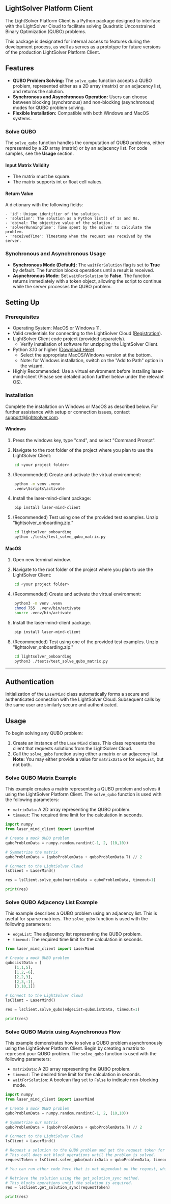 
## LightSolver Platform Client
The LightSolver Platform Client is a Python package designed to interface with the LightSolver Cloud to facilitate solving Quadratic Unconstrained Binary Optimization (QUBO) problems.

This package is designated for internal access to features during the development process, as well as serves as a prototype for future versions of the production LightSolver Platform Client.

## Features
- **QUBO Problem Solving:** The `solve_qubo` function accepts a QUBO problem, represented either as a 2D array (matrix) or an adjacency list, and returns the solution.
- **Synchronous and Asynchronous Operation:** Users can choose between blocking (synchronous) and non-blocking (asynchronous) modes for QUBO problem solving.
- **Flexible Installation:** Compatible with both Windows and MacOS systems.

### Solve QUBO
The `solve_qubo` function handles the computation of QUBO problems, either represented by a 2D array (matrix) or by an adjacency list. For code samples, see the **Usage** section.

#### Input Matrix Validity
- The matrix must be square.
- The matrix supports int or float cell values.

#### Return Value
A dictionary with the following fields:
```
- 'id': Unique identifier of the solution.
- 'solution': The solution as a Python list() of 1s and 0s.
- 'objval: The objective value of the solution.
- 'solverRunningTime': Time spent by the solver to calculate the problem.
- 'receivedTime': Timestamp when the request was received by the server.
```

### Synchronous and Asynchronous Usage
- **Synchronous Mode (Default):** The `waitForSolution` flag is set to **True** by default. The function blocks operations until a result is received.
- **Asynchronous Mode:** Set `waitForSolution` to **False**. The function returns immediately with a token object, allowing the script to continue while the server processes the QUBO problem.

## Setting Up

### Prerequisites
- Operating System: MacOS or Windows 11.
- Valid credentials for connecting to the LightSolver Cloud ([Registration](https://id.lightsolver.com/signin/register)).
- LightSolver Client code project (provided separately).
    - Verify installation of software for unzipping the LightSolver Client.
- Python 3.10 or higher ([Download Here](https://www.python.org/downloads/release/python-31011/)).
    - Select the appropriate MacOS/Windows version at the bottom.
    - Note: for Windows installation, switch on the "Add to Path" option in the wizard.
- Highly Recommended: Use a virtual environment before installing laser-mind-client (Please see detailed action further below under the relevant OS).

### Installation
Complete the installation on Windows or MacOS as described below.
For further assistance with setup or connection issues, contact support@lightsolver.com.

#### Windows
1. Press the windows key, type "cmd", and select "Command Prompt".

2. Navigate to the root folder of the project where you plan to use the LightSolver Client:
```sh
    cd <your project folder>
```

3. (Recommended) Create and activate the virtual environment:
```sh
    python -m venv .venv
    .venv\Scripts\activate
```

4. Install the laser-mind-client package:
```sh
    pip install laser-mind-client
```

5. (Recommended) Test using one of the provided test examples. Unzip "lightsolver_onboarding.zip."
```sh
    cd lightsolver_onboarding
    python ./tests/test_solve_qubo_matrix.py
```


#### MacOS
1. Open new terminal window.

2. Navigate to the root folder of the project where you plan to use the LightSolver Client:
```sh
    cd <your project folder>
```

4. (Recommended) Create and activate the virtual environment:
```sh
    python3 -m venv .venv
    chmod 755  .venv/bin/activate
    source .venv/bin/activate
```

5. Install the laser-mind-client package.
```sh
    pip install laser-mind-client
```

8. (Recommended) Test using one of the provided test examples. Unzip "lightsolver_onboarding.zip."
```sh
    cd lightsolver_onboarding
    python3 ./tests/test_solve_qubo_matrix.py
```

***
## Authentication
Initialization of the `LaserMind` class automatically forms a secure and authenticated connection with the LightSolver Cloud.
Subsequent calls by the same user are similarly secure and authenticated.

## Usage
To begin solving any QUBO problem:
1. Create an instance of the ```LaserMind``` class. This class represents the client that requests solutions from the LightSolver Cloud.
2. Call the ```solve_qubo``` function using either a matrix or an adjacency list.
**Note:** You may either provide a value for ```matrixData``` or for ```edgeList```, but not both.

### Solve QUBO Matrix Example
This example creates a matrix representing a QUBO problem and solves it using the LightSolver Platform Client.
The `solve_qubo` function is used with the following parameters:
- ```matrixData```: A 2D array representing the QUBO problem.
- ```timeout```: The required time limit for the calculation in seconds.

```python
import numpy
from laser_mind_client import LaserMind

# Create a mock QUBO problem
quboProblemData = numpy.random.randint(-1, 2, (10,10))

# Symmetrize the matrix
quboProblemData = (quboProblemData + quboProblemData.T) // 2

# Connect to the LightSolver Cloud
lsClient = LaserMind()

res = lsClient.solve_qubo(matrixData = quboProblemData, timeout=1)

print(res)
```

### Solve QUBO Adjacency List Example
This example describes a QUBO problem using an adjacency list. This is useful for sparse matrices.
The `solve_qubo` function is used with the following parameters:
- ```edgeList```: The adjacency list representing the QUBO problem.
- ```timeout```: The required time limit for the calculation in seconds.


```python
from laser_mind_client import LaserMind

# Create a mock QUBO problem
quboListData = [
    [1,1,5],
    [1,2,-6],
    [2,2,3],
    [2,3,-1],
    [3,10,1]]

# Connect to the LightSolver Cloud
lsClient = LaserMind()

res = lsClient.solve_qubo(edgeList=quboListData, timeout=1)

print(res)
```

### Solve QUBO Matrix using Asynchronous Flow
This example demonstrates how to solve a QUBO problem asynchronously using the LightSolver Platform Client.
Begin by creating a matrix to represent your QUBO problem.
The `solve_qubo` function is used with the following parameters:
   - `matrixData`: A 2D array representing the QUBO problem.
   - `timeout`: The desired time limit for the calculation in seconds.
   - `waitForSolution`: A boolean flag set to `False` to indicate non-blocking mode.

```python
import numpy
from laser_mind_client import LaserMind

# Create a mock QUBO problem
quboProblemData = numpy.random.randint(-1, 2, (10,10))

# Symmetrize our matrix
quboProblemData = (quboProblemData + quboProblemData.T) // 2

# Connect to the LightSolver Cloud
lsClient = LaserMind()

# Request a solution to the QUBO problem and get the request token for future retrieval.
# This call does not block operations until the problem is solved.
requestToken = lsClient.solve_qubo(matrixData = quboProblemData, timeout=1, waitForSolution=False)

# You can run other code here that is not dependant on the request, while the server processes your request.

# Retrieve the solution using the get_solution_sync method.
# This blocks operations until the solution is acquired.
res = lsClient.get_solution_sync(requestToken)

print(res)
```

